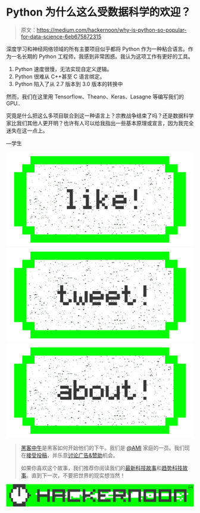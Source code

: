 # Python 为什么这么受数据科学的欢迎？

> 原文：<https://medium.com/hackernoon/why-is-python-so-popular-for-data-science-6eb675872315>

深度学习和神经网络领域的所有主要项目似乎都将 Python 作为一种粘合语言。作为一名长期的 Python 工程师，我感到非常困惑。我认为这项工作有更好的工具。

1.  Python 速度很慢，无法实现自定义逻辑。
2.  Python 很难从 C++甚至 C 语言绑定。
3.  Python 陷入了从 2.7 版本到 3.0 版本的转换中

然而，我们在这里用 Tensorflow、Theano、Keras、Lasagne 等编写我们的 GPU..

究竟是什么把这么多项目联合到这一种语言上？宗教战争结束了吗？还是数据科学家比我们其他人更开明？也许有人可以给我指出一些基本原理或宣言，因为我完全迷失在这一点上。

—学生

[![](img/50ef4044ecd4e250b5d50f368b775d38.png)](http://bit.ly/HackernoonFB)[![](img/979d9a46439d5aebbdcdca574e21dc81.png)](https://goo.gl/k7XYbx)[![](img/2930ba6bd2c12218fdbbf7e02c8746ff.png)](https://goo.gl/4ofytp)

> [黑客中午](http://bit.ly/Hackernoon)是黑客如何开始他们的下午。我们是 [@AMI](http://bit.ly/atAMIatAMI) 家庭的一员。我们现在[接受投稿](http://bit.ly/hackernoonsubmission)，并乐意[讨论广告&赞助](mailto:partners@amipublications.com)机会。
> 
> 如果你喜欢这个故事，我们推荐你阅读我们的[最新科技故事](http://bit.ly/hackernoonlatestt)和[趋势科技故事](https://hackernoon.com/trending)。直到下一次，不要把世界的现实想当然！

![](img/be0ca55ba73a573dce11effb2ee80d56.png)